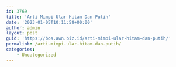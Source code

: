 ```yaml
---
id: 3769
title: 'Arti Mimpi Ular Hitam Dan Putih'
date: '2023-01-05T10:11:58+00:00'
author: admin
layout: post
guid: 'https://bos.awn.biz.id/arti-mimpi-ular-hitam-dan-putih/'
permalink: /arti-mimpi-ular-hitam-dan-putih/
categories:
    - Uncategorized
---
```


